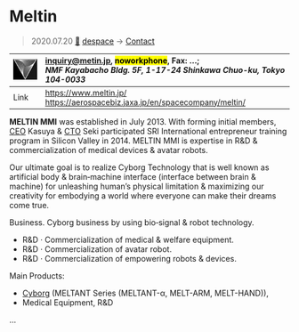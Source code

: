 # Meltin
> 2020.07.20 [🚀](../index/index.md) [despace](index.md) → [Contact](contact.md)

|[![](f/contact/m/meltin_logo1_thumb.jpg)](f/contact/m/meltin_logo1.png)|<inquiry@metin.jp>, <mark>noworkphone</mark>, Fax: …;<br> *NMF Kayabacho Bldg. 5F, 1-17-24 Shinkawa Chuo-ku, Tokyo 104-0033*|
|:--|:--|
|Link|<https://www.meltin.jp/><br> <https://aerospacebiz.jaxa.jp/en/spacecompany/meltin/>|

**MELTIN MMI** was established in July 2013. With forming initial members, [CEO](mgmt.md) Kasuya & [CTO](mgmt.md) Seki participated SRI International entrepreneur training program in Silicon Valley in 2014. MELTIN MMI is expertise in R&D & commercialization of medical devices & avatar robots.

Our ultimate goal is to realize Cyborg Technology that is well known as artificial body & brain‑machine interface (interface between brain & machine) for unleashing human’s physical limitation & maximizing our creativity for embodying a world where everyone can make their dreams come true.

Business. Cyborg business by using bio‑signal & robot technology.
   - R&D · Commercialization of medical & welfare equipment.
   - R&D · Commercialization of avatar robot.
   - R&D · Commercialization of empowering robots & devices.

Main Products:

   - [Cyborg](robotics.md) (MELTANT Series (MELTANT-α, MELT-ARM, MELT-HAND)),
   - Medical Equipment, R&D

<p style="page-break-after:always"> </p>

…

